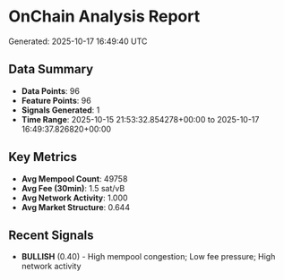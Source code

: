 # OnChain Analysis Report
Generated: 2025-10-17 16:49:40 UTC

## Data Summary
- **Data Points**: 96
- **Feature Points**: 96
- **Signals Generated**: 1
- **Time Range**: 2025-10-15 21:53:32.854278+00:00 to 2025-10-17 16:49:37.826820+00:00

## Key Metrics
- **Avg Mempool Count**: 49758
- **Avg Fee (30min)**: 1.5 sat/vB
- **Avg Network Activity**: 1.000
- **Avg Market Structure**: 0.644

## Recent Signals
- **BULLISH** (0.40) - High mempool congestion; Low fee pressure; High network activity

